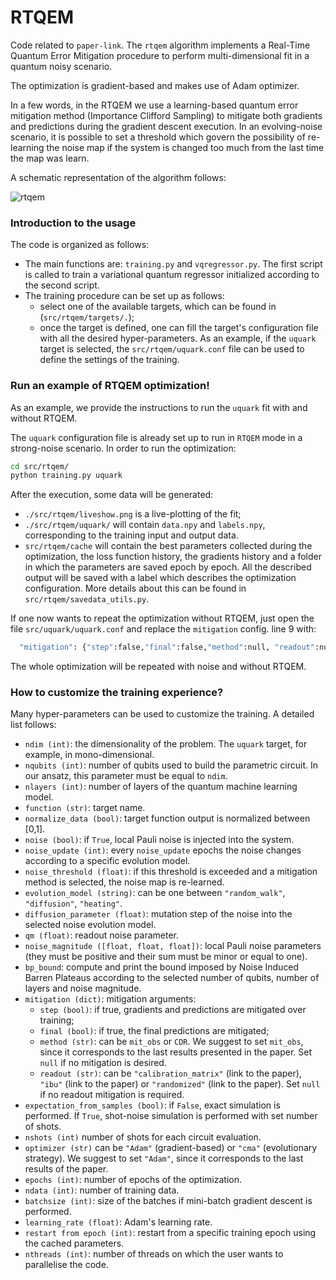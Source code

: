 # RTQEM

Code related to `paper-link`. 
The `rtqem` algorithm implements a Real-Time Quantum Error Mitigation procedure 
to perform multi-dimensional fit in a quantum noisy scenario.

The optimization is gradient-based and makes use of Adam optimizer.

In a few words, in the RTQEM we use a learning-based quantum error mitigation 
method (Importance Clifford Sampling) to mitigate both gradients and predictions 
during the gradient descent execution. In an evolving-noise scenario, it is possible
to set a threshold which govern the possibility of re-learning the noise map 
if the system is changed too much from the last time the map was learn. 

A schematic representation of the algorithm follows:

![rtqem](https://github.com/qiboteam/mitigated-fit/assets/62071516/6eb6b7e1-d8ed-4a5b-93cd-fc28fc1eb6e6)


### Introduction to the usage

The code is organized as follows:
- The main functions are: `training.py` and `vqregressor.py`. The first script is called 
to train a variational quantum regressor initialized according to the second script.
- The training procedure can be set up as follows:
  - select one of the available targets, which can be found in (`src/rtqem/targets/.`);
  - once the target is defined, one can fill the target's configuration file with 
  all the desired hyper-parameters. As an example, if the `uquark` target is selected,
  the `src/rtqem/uquark.conf` file can be used to define the settings of the training. 

### Run an example of RTQEM optimization!

As an example, we provide the instructions to run the `uquark` fit with and without RTQEM.

The `uquark` configuration file is already set up to run in `RTQEM` mode in a strong-noise scenario. In order to run the optimization:

```sh
cd src/rtqem/
python training.py uquark
```

After the execution, some data will be generated:
- `./src/rtqem/liveshow.png` is a live-plotting of the fit;
- `./src/rtqem/uquark/` will contain `data.npy` and `labels.npy`, corresponding to the training input and output data.
- `src/rtqem/cache` will contain the best parameters collected during the optimization, the loss function history, the gradients history and a folder in which the parameters are saved epoch by epoch.
All the described output will be saved with a label which describes the optimization configuration. More details about this can be found in `src/rtqem/savedata_utils.py`.

If one now wants to repeat the optimization without RTQEM, 
just open the file `src/uquark/uquark.conf` and replace the `mitigation` config. line 9 with:

```sh
  "mitigation": {"step":false,"final":false,"method":null, "readout":null},
```

The whole optimization will be repeated with noise and without RTQEM.

### How to customize the training experience?

Many hyper-parameters can be used to customize the training. A detailed list follows:

- `ndim (int)`: the dimensionality of the problem. The `uquark` target, for example, in 
mono-dimensional.
- `nqubits (int)`: number of qubits used to build the parametric circuit. In our ansatz, 
this parameter must be equal to `ndim`.
- `nlayers (int)`: number of layers of the quantum machine learning model.
- `function (str)`: target name.
- `normalize_data (bool)`: target function output is normalized between [0,1].
- `noise (bool)`: if `True`, local Pauli noise is injected into the system.
- `noise_update (int)`: every `noise_update` epochs the noise changes according to
a specific evolution model.
- `noise_threshold (float)`: if this threshold is exceeded and a mitigation method is selected, the noise map is re-learned.
- `evolution_model (string)`: can be one between `"random_walk"`, `"diffusion"`, `"heating"`.
- `diffusion_parameter (float)`: mutation step of the noise into the selected noise evolution model.  
- `qm (float)`: readout noise parameter.
- `noise_magnitude ([float, float, float])`: local Pauli noise parameters (they must be positive and their sum must be minor or equal to one).
- `bp_bound`: compute and print the bound imposed by Noise Induced Barren Plateaus according to the selected number of qubits, number of layers and noise magnitude. 
- `mitigation (dict)`: mitigation arguments:
  - `step (bool)`: if true, gradients and predictions are mitigated over training;
  - `final (bool)`: if true, the final predictions are mitigated;
  - `method (str)`: can be `mit_obs` or `CDR`. We suggest to set `mit_obs`, since it corresponds to the last results presented in the paper. Set `null` if no mitigation is desired.
  - `readout (str)`: can be `"calibration_matrix"` (link to the paper), `"ibu"` (link to the paper) or `"randomized"` (link to the paper). Set `null` if no readout mitigation is required.
- `expectation_from_samples (bool)`: if `False`, exact simulation is performed. If `True`, shot-noise simulation is performed with set number of shots.
- `nshots (int)` number of shots for each circuit evaluation.
- `optimizer (str)` can be `"Adam"` (gradient-based) or `"cma"` (evolutionary strategy). We suggest to set `"Adam"`, since it corresponds to the last results of the paper. 
- `epochs (int)`: number of epochs of the optimization.
- `ndata (int)`: number of training data.
- `batchsize (int)`: size of the batches if mini-batch gradient descent is performed.
- `learning_rate (float)`: Adam's learning rate.
- `restart from epoch (int)`: restart from a specific training epoch using the cached parameters.
- `nthreads (int)`: number of threads on which the user wants to parallelise the code.

